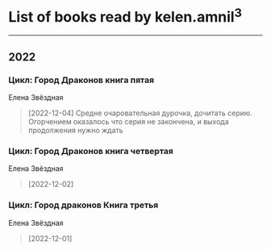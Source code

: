 # List of books read by kelen.amnil<sup>3</sup>
---

## 2022

### Цикл: Город Драконов книга пятая
Елена Звёздная
> [2022-12-04] Средне очаровательная дурочка, дочитать серию. 
> Огорчением оказалось что серия не закончена, и выхода продолжения нужно ждать


### Цикл: Город Драконов книга четвертая
Елена Звёздная
> [2022-12-02] 


### Цикл: Город драконов Книга третья
Елена Звёздная
> [2022-12-01] 



